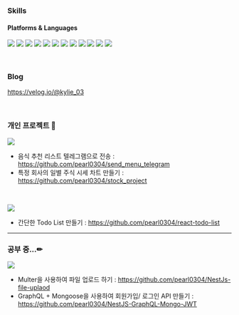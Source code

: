 <!-- - 👋 Hi, I’m @pearl0304
- 👀 I’m interested in ...
- 🌱 I’m currently learning ...
- 💞️ I’m looking to collaborate on ...
- 📫 How to reach me ... -->

<!---
pearl0304/pearl0304 is a ✨ special ✨ repository because its `README.md` (this file) appears on your GitHub profile.
You can click the Preview link to take a look at your changes.
--->

### Skills 
#### Platforms & Languages
<img src="https://img.shields.io/badge/PHP-777BB4?style=flat-square&logo=PHP&logoColor=white"/>  <img src="https://img.shields.io/badge/JavaScript-F7DF1E?style=flat-square&logo=JavaScript&logoColor=white"/>  <img src="https://img.shields.io/badge/TypeScript-3178C6?style=flat-square&logo=TypeScript&logoColor=white"/> <img src="https://img.shields.io/badge/Python-3776AB?style=flat-square&logo=Python&logoColor=white"/> <img src="https://img.shields.io/badge/React-61DAFB?style=flat-square&logo=React&logoColor=white"/>
<img src="https://img.shields.io/badge/Node.js-339933?style=flat-square&logo=Node.js&logoColor=white"/>  <img src="https://img.shields.io/badge/GraphQL-E10098?style=flat-square&logo=GraphQL&logoColor=white"/>  <img src="https://img.shields.io/badge/Apollo GraphQL-311C87?style=flat-square&logo=Apollo GraphQL&logoColor=white"/>  <img src="https://img.shields.io/badge/Elasticsearch-005571?style=flat-square&logo=Elasticsearch&logoColor=white"/>  <img src="https://img.shields.io/badge/MongoDB-47A248?style=flat-square&logo=MongoDB&logoColor=white"/>  <img src="https://img.shields.io/badge/MySQL-4479A1?style=flat-square&logo=MySQL&logoColor=white"/> <img src="https://img.shields.io/badge/Firebase-FFCA28?style=flat-square&logo=Firebase&logoColor=white"/>

</br>

### Blog
https://velog.io/@kylie_03

</br>

### 개인 프로젝트 📝
<img src="https://img.shields.io/badge/Python-3776AB?style=flat-square&logo=Python&logoColor=white"/> </br>
* 음식 추천 리스트 텔레그램으로 전송 : https://github.com/pearl0304/send_menu_telegram </br>
* 특정 회사의 일별 주식 시세 차트 만들기 : https://github.com/pearl0304/stock_project </br>

</br>

<img src="https://img.shields.io/badge/React-61DAFB?style=flat-square&logo=React&logoColor=white"/>  </br>
* 간단한 Todo List 만들기 : https://github.com/pearl0304/react-todo-list


---

### 공부 중...✏
<img src="https://img.shields.io/badge/NestJS-E0234E?style=flat-square&logo=NestJS&logoColor=white"/> </br>
* Multer을 사용하여 파일 업로드 하기 : https://github.com/pearl0304/NestJs-file-uplaod
* GraphQL + Mongoose을 사용하여 회원가입/ 로그인 API 만들기 : https://github.com/pearl0304/NestJS-GraphQL-Mongo-JWT

